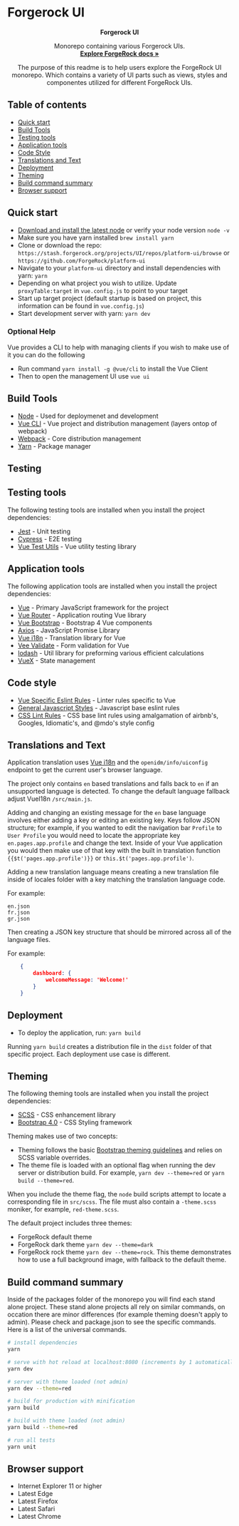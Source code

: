 # Forgerock UI

<p align="center">
  <b>Forgerock UI</b>

  <p align="center">
    Monorepo containing various Forgerock UIs.
    <br>
    <a href="https://backstage.forgerock.com/docs/"><strong>Explore ForgeRock docs »</strong></a>
  </p>
  <p align="center">
    The purpose of this readme is to help users explore the ForgeRock UI monorepo. Which contains a variety of UI parts such as views, styles and componentes utilized for different 
    ForgeRock UIs.
  </p>
</p>

## Table of contents

- [Quick start](#quick-start)
- [Build Tools](#build-tools)
- [Testing tools](#testing-tools)
- [Application tools](#application-tools)
- [Code Style](#code-style)
- [Translations and Text](#translations-and-text)
- [Deployment](#deployment)
- [Theming](#theming)
- [Build command summary](#build-command-summary)
- [Browser support](#browser-support)

<a name="quick-start"></a>
## Quick start

- [Download and install the latest node](https://nodejs.org/en/download/) or verify your node version `node -v`
- Make sure you have yarn installed `brew install yarn`
- Clone or download the repo: `https://stash.forgerock.org/projects/UI/repos/platform-ui/browse` or `https://github.com/ForgeRock/platform-ui`
- Navigate to your `platform-ui` directory and install dependencies with yarn: `yarn`
- Depending on what project you wish to utilize. Update `proxyTable:target` in `vue.config.js` to point to your target 
- Start up target project (default startup is based on project, this information can be found in `vue.config.js`)
- Start development server with yarn: `yarn dev`

### Optional Help

Vue provides a CLI to help with managing clients if you wish to make use of it you can do the following
- Run command `yarn install -g @vue/cli` to install the Vue Client
- Then to open the management UI use `vue ui`

<a name="build-tools"></a>
## Build Tools
- [Node](https://nodejs.org/en/) - Used for deploymenet and development
- [Vue CLI](https://cli.vuejs.org/) - Vue project and distribution management (layers ontop of webpack)
- [Webpack](https://webpack.js.org/) - Core distribution management
- [Yarn](https://yarnpkg.com/lang/en/) - Package manager

<a name="testing"></a>
## Testing

<a name="testing-tools"></a>
## Testing tools

The following testing tools are installed when you install the project dependencies:

- [Jest](https://jestjs.io/) - Unit testing
- [Cypress](https://www.cypress.io/) - E2E testing
- [Vue Test Utils](https://vue-test-utils.vuejs.org/) - Vue utility testing library

<a name="application-tools"></a>
## Application tools

The following application tools are installed when you install the project dependencies:
- [Vue](https://vuejs.org/v2/api/) - Primary JavaScript framework for the project
- [Vue Router](https://router.vuejs.org/en/) - Application routing Vue library
- [Vue Bootstrap](https://bootstrap-vue.js.org/) - Bootstrap 4 Vue components
- [Axios](https://github.com/axios/axios) - JavaScript Promise Library
- [Vue i18n](https://kazupon.github.io/vue-i18n/en/) - Translation library for Vue
- [Vee Validate](https://github.com/baianat/vee-validate) - Form validation for Vue
- [lodash](https://lodash.com/) - Util library for preforming various efficient calculations
- [VueX](https://vuex.vuejs.org/) - State management

<a name="code-style"></a>
## Code style

- [Vue Specific Eslint Rules](https://vuejs.github.io/eslint-plugin-vue/rules/#priority-b-strongly-recommended-improving-readability) - Linter rules specific to Vue
- [General Javascript Styles](https://github.com/airbnb/javascript) - Javascript base eslint rules
- [CSS Lint Rules](https://github.com/stylelint/stylelint-config-standard) - CSS base lint rules using amalgamation of airbnb's, Googles, Idiomatic's, and @mdo's style config

<a name="translations-and-text"></a>
## Translations and Text

Application translation uses [Vue i18n](https://kazupon.github.io/vue-i18n/en/) and the `openidm/info/uiconfig` endpoint to get the current user's browser language.

The project only contains `en` based translations and falls back to `en` if an unsupported language is detected. To change the default language fallback adjust VueI18n `/src/main.js`.

Adding and changing an existing message for the `en` base language involves either adding a key or editing an existing key.
Keys follow JSON structure; for example, if you wanted to edit the navigation bar `Profile` to `User Profile` you would need to locate the appropriate key `en.pages.app.profile` and change the text.
Inside of your Vue application you would then make use of that key with the built in translation function `{{$t('pages.app.profile')}}` or `this.$t('pages.app.profile')`.

Adding a new translation language means creating a new translation file inside of locales folder with a key matching the translation language code.

For example:

```
en.json
fr.json
gr.json
```

Then creating a JSON key structure that should be mirrored across all of the language files.

For example:

``` JSON
    {
        dashboard: {
            welcomeMessage: 'Welcome!'
        }
    }
```

<a name="deployment"></a>
## Deployment

- To deploy the application, run: `yarn build`

Running `yarn build` creates a distribution file in the `dist` folder of that specific project. Each deployment use case is different.

<a name="theming"></a>
## Theming

The following theming tools are installed when you install the project dependencies:

- [SCSS](https://sass-lang.com/) - CSS enhancement library
- [Bootstrap 4.0](https://getbootstrap.com) - CSS Styling framework

Theming makes use of two concepts:

- Theming follows the basic [Bootstrap theming guidelines](https://getbootstrap.com/docs/4.0/getting-started/theming/) and relies on SCSS variable overrides.
- The theme file is loaded with an optional flag when running the dev server or distribution build. For example, `yarn dev --theme=red` or `yarn build --theme=red`.

When you include the theme flag, the `node` build scripts attempt to locate a corresponding file in `src/scss`. The file must also contain a `-theme.scss` moniker, for example, `red-theme.scss`.

The default project includes three themes:
- ForgeRock default theme
- ForgeRock dark theme `yarn dev --theme=dark`
- ForgeRock rock theme `yarn dev --theme=rock`. This theme demonstrates how to use a full background image, with fallback to the default theme.


<a name="build-command-summary"></a>
## Build command summary

Inside of the packages folder of the monorepo you will find each stand alone project. These stand alone projects all rely on similar commands, on occation there are minor differences (for example theming doesn't apply to admin). Please check and package.json to see the specific commands. Here is a list of the universal commands.

``` bash
# install dependencies
yarn

# serve with hot reload at localhost:8080 (increments by 1 automatically if port is in use).
yarn dev

# server with theme loaded (not admin)
yarn dev --theme=red

# build for production with minification
yarn build

# build with theme loaded (not admin)
yarn build --theme=red

# run all tests
yarn unit
```

<a name="browser-support"></a>
## Browser support

- Internet Explorer 11 or higher
- Latest Edge
- Latest Firefox
- Latest Safari
- Latest Chrome
